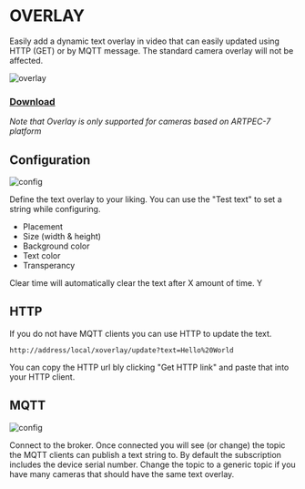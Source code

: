 # OVERLAY

Easily add a dynamic text overlay in video that can easily updated using HTTP (GET) or by MQTT message.  The standard camera overlay will not be affected.

![overlay](https://files.juhlin.me/image/KTEOFBZUHZ)

### [Download](https://files.juhlin.me/acap/overlay)
*Note that Overlay is only supported for cameras based on ARTPEC-7 platform*

## Configuration

![config](https://files.juhlin.me/image/ASUDNGPJBZ)

Define the text overlay to your liking.  You can use the "Test text" to set a string while configuring.
* Placement
* Size (width & height)
* Background color
* Text color
* Transperancy

Clear time will automatically clear the text after X amount of time.  Y

## HTTP
If you do not have MQTT clients you can use HTTP to update the text.  
```
http://address/local/xoverlay/update?text=Hello%20World
```
You can copy the HTTP url bly clicking "Get HTTP link" and paste that into your HTTP client.

## MQTT
![config](https://files.juhlin.me/image/WRJPTQLKNQ)

Connect to the broker.  Once connected you will see (or change) the topic the MQTT clients can publish a text string to.  By default the subscription includes the device serial number.  Change the topic to a generic topic if you have many cameras that should have the same text overlay.


